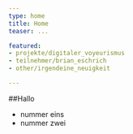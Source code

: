 ```yaml
---
type: home
title: Home
teaser: ...

featured:
- projekte/digitaler_voyeurismus
- teilnehmer/brian_eschrich
- other/irgendeine_neuigkeit

---
```


##Hallo

* nummer eins
* nummer zwei